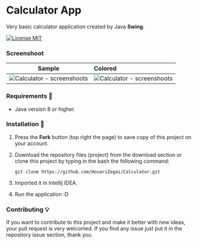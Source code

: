# Calculator App
Very basic calculator application created by Java **Swing**. 

[![License MIT](https://img.shields.io/badge/license-MIT-blue.svg)](LICENSE)

### Screenshoot
Sample           |   Colored
:---------------------:|:-----------------
![Calculator - screenshoots](screenshots/sample_calculator.jpg) | ![Calculator - screenshoots](screenshots/colored_calculator.jpg)

### Requirements 🔧
* Java version 8 or higher.

### Installation 🔌
1. Press the **Fork** button (top right the page) to save copy of this project on your account.

2. Download the repository files (project) from the download section or clone this project by typing in the bash the following command:

       git clone https://github.com/HouariZegai/Calculator.git
3. Imported it in Intellij IDEA.
4. Run the application :D

### Contributing 💡
If you want to contribute to this project and make it better with new ideas, your pull request is very welcomed.
If you find any issue just put it in the repository issue section, thank you.
